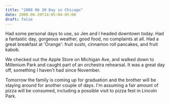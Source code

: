 ```yaml
---
title: "2008 06 20 Day in Chicago"
date: 2008-06-20T14:05:04-05:00
draft: false
---
```


Had some personal days to use, so Jen and I headed downtown today. Had a fantastic day, gorgeous weather, good food, no complaints at all. Had a great breakfast at 'Orange': fruit sushi, cinnamon roll pancakes, and fruit kabob.

We checked out the Apple Store on Michigan Ave, and walked down to Millenium Park and caught part of an orchestra rehearsal. It was a great day off, something I haven't had since November. 

Tomorrow the family is coming up for graduation and the brother will be staying around for another couple of days. I'm assuming a fair amount of pizza will be consumed, including a possible visit to pizza fest in Lincoln Park. 